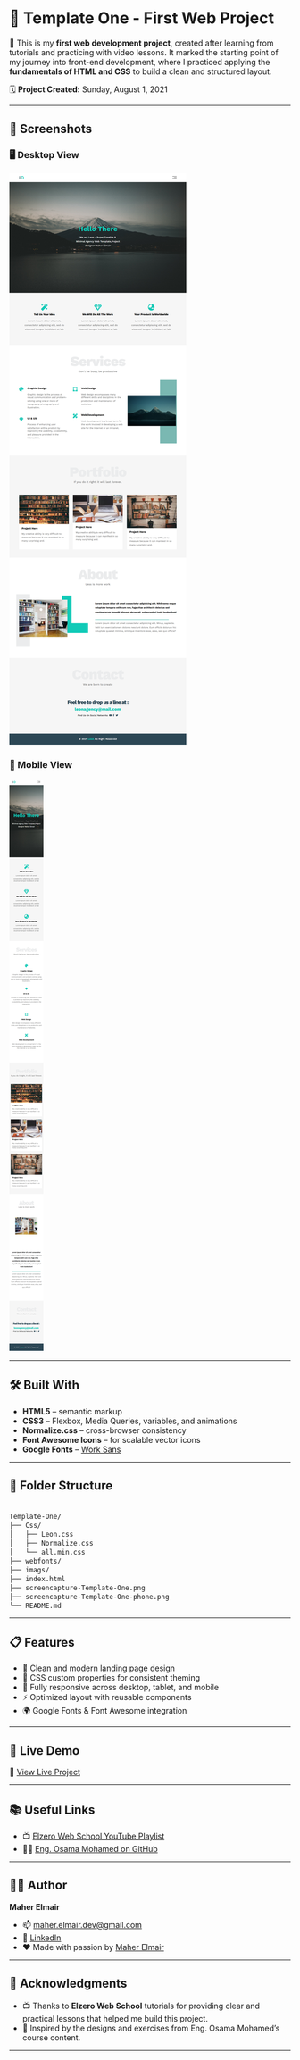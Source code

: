 # 🎨 Template One - First Web Project

📌 This is my **first web development project**, created after learning from tutorials and practicing with video lessons.
It marked the starting point of my journey into front-end development, where I practiced applying the **fundamentals of HTML and CSS** to build a clean and structured layout.

🗓️ **Project Created:** Sunday, August 1, 2021

---

## 📸 Screenshots

### 🖥️ Desktop View

![Desktop Preview](/screencapture-Template-One.png)

### 📱 Mobile View

![Mobile Preview](/screencapture-Template-One-phone.png)

---

## 🛠️ Built With

* **HTML5** – semantic markup
* **CSS3** – Flexbox, Media Queries, variables, and animations
* **Normalize.css** – cross-browser consistency
* **Font Awesome Icons** – for scalable vector icons
* **Google Fonts** – [Work Sans](https://fonts.google.com/specimen/Work+Sans)

---

## 📂 Folder Structure

```

Template-One/
├── Css/
│   ├── Leon.css
│   ├── Normalize.css
│   └── all.min.css
├── webfonts/
├── imags/
├── index.html
├── screencapture-Template-One.png
├── screencapture-Template-One-phone.png
└── README.md

```

---

## 📋 Features

* 🎯 Clean and modern landing page design
* 🎨 CSS custom properties for consistent theming
* 📱 Fully responsive across desktop, tablet, and mobile
* ⚡ Optimized layout with reusable components
* 🌍 Google Fonts & Font Awesome integration

---

## 🚀 Live Demo

🔗 [View Live Project](https://maher-elmair.github.io/Template-One/)

---

## 📚 Useful Links

* 📺 [Elzero Web School YouTube Playlist](https://youtube.com/playlist?list=PLDoPjvoNmBAzHSjcR-HnW9tnxyuye8KbF&si=AzsMppEDmdld2yRH)
* 👨‍💻 [Eng. Osama Mohamed on GitHub](https://github.com/ElzeroWebSchool)

---

## 🧑‍💻 Author

**Maher Elmair**

- 📫 [maher.elmair.dev@gmail.com](mailto:maher.elmair.dev@gmail.com)
- 🔗 [LinkedIn](https://www.linkedin.com/in/maher-elmair-831042237)
- ❤️ Made with passion by [Maher Elmair](https://maher-elmair.github.io/My_Website)

---

## 🙏 Acknowledgments

* 📺 Thanks to **Elzero Web School** tutorials for providing clear and practical lessons that helped me build this project.
* 🙌 Inspired by the designs and exercises from Eng. Osama Mohamed’s course content.

---
